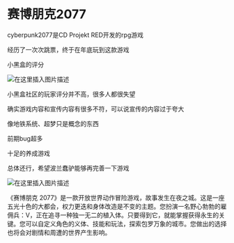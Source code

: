 # 赛博朋克2077



cyberpunk2077是CD Projekt RED开发的rpg游戏

经历了一次次跳票，终于在年底玩到这款游戏

小黑盒的评分

![在这里插入图片描述](https://img-blog.csdnimg.cn/20210304110754145.png)

小黑盒社区的玩家评分并不高，很多人都很失望

确实游戏内容和宣传内容有很多不符，可以说宣传的内容过于夸大

像地铁系统、超梦只是概念的东西

前期bug超多

十足的养成游戏

总体还行，希望波兰蠢驴能够再完善一下游戏

![在这里插入图片描述](https://img-blog.csdnimg.cn/20210304111331855.png?x-oss-process=image/watermark,type_ZmFuZ3poZW5naGVpdGk,shadow_10,text_aHR0cHM6Ly9ibG9nLmNzZG4ubmV0L3FxXzQzNzM3Njk3,size_16,color_FFFFFF,t_70)

《赛博朋克 2077》是一款开放世界动作冒险游戏，故事发生在夜之城。这是一座五光十色的大都会，权力更迭和身体改造是不变的主题。您扮演一名野心勃勃的雇佣兵：V，正在追寻一种独一无二的植入体。只要得到它，就能掌握获得永生的关键。您可以自定义角色的义体、技能和玩法，探索包罗万象的城市。您做出的选择也将会对剧情和周遭的世界产生影响。




